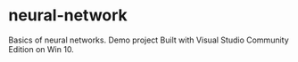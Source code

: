 # neural-network
Basics of neural networks. Demo project
Built with Visual Studio Community Edition on Win 10.
